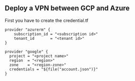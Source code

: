 ## Deploy a VPN between GCP and Azure

First you have to create the credential.tf
```
provider "azurerm" {
    subscription_id = "<subscription id>"
    tenant_id       = "<tenant id>"
}

provider "google" {
  project = "<project name>"
  region  = "<region>"
  zone    = "<region-zone>"
  credentials = "${file("account.json")}"
}
```

